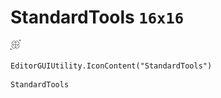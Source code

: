 # StandardTools `16x16`
<img src="/img/StandardTools.png" width=16 height=16>

``` CSharp
EditorGUIUtility.IconContent("StandardTools")
```
```
StandardTools
```

